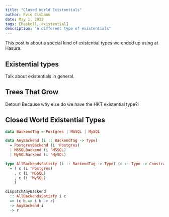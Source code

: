 ```yaml
---
title: "Closed World Existentials"
author: Evie Ciobanu
date: May 1, 2022
tags: [haskell, existential]
description: "A different type of existentials"
---
```


This post is about a special kind of existential types we ended up using at
Hasura. 

## Existential types

Talk about existentials in general.

## Trees That Grow

Detour! Because why else do we have the HKT existential type?!

## Closed World Existential Types

```haskell
data BackendTag = Postgres | MSSQL | MySQL

data AnyBackend (i :: BackendTag -> Type)
  = PostgresBackend (i 'Postgres)
  | MSSQLBackend (i 'MSSQL)
  | MySQLBackend (i 'MySQL)

type AllBackendsSatisfy (i :: BackendTag -> Type) (c :: Type -> Constraint)
  = ( c (i 'Postgres)
    , c (i 'MSSQL)
    , c (i 'MySQL)
    )

dispatchAnyBackend
  :: AllBackendsSatisfy i c
  => (c b => i b -> r)
  -> AnyBackend i
  -> r
```
